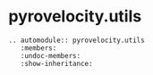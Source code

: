 # pyrovelocity.utils

```{eval-rst}
.. automodule:: pyrovelocity.utils
   :members:
   :undoc-members:
   :show-inheritance:
```
